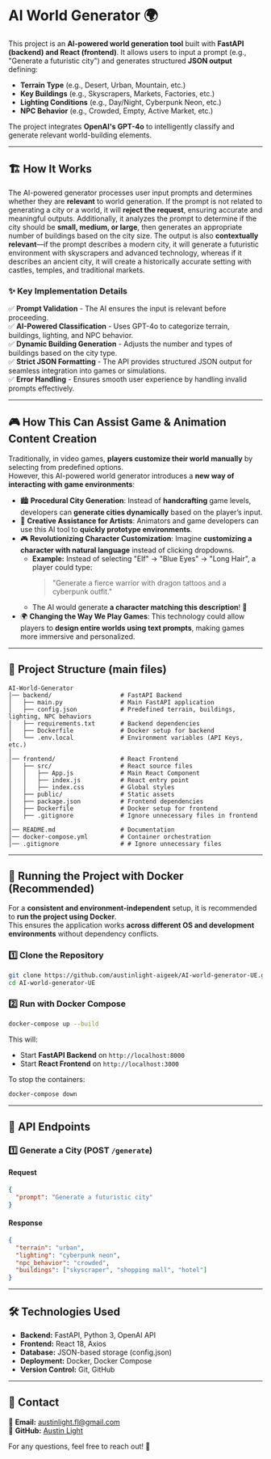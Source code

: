 # AI World Generator 🌍

This project is an **AI-powered world generation tool** built with **FastAPI (backend) and React (frontend)**.
It allows users to input a prompt (e.g., "Generate a futuristic city") and generates structured **JSON output** defining:

- **Terrain Type** (e.g., Desert, Urban, Mountain, etc.)
- **Key Buildings** (e.g., Skyscrapers, Markets, Factories, etc.)
- **Lighting Conditions** (e.g., Day/Night, Cyberpunk Neon, etc.)
- **NPC Behavior** (e.g., Crowded, Empty, Active Market, etc.)

The project integrates **OpenAI's GPT-4o** to intelligently classify and generate relevant world-building elements.

---

## 🏗️ How It Works

The AI-powered generator processes user input prompts and determines whether they are **relevant** to world generation.
If the prompt is not related to generating a city or a world, it will **reject the request**, ensuring accurate and meaningful outputs.
Additionally, it analyzes the prompt to determine if the city should be **small, medium, or large**, then generates an appropriate number of buildings based on the city size.
The output is also **contextually relevant**—if the prompt describes a modern city, it will generate a futuristic environment with skyscrapers and advanced technology, whereas if it describes an ancient city, it will create a historically accurate setting with castles, temples, and traditional markets.

### ✨ **Key Implementation Details**

✅ **Prompt Validation** - The AI ensures the input is relevant before proceeding.  
✅ **AI-Powered Classification** - Uses GPT-4o to categorize terrain, buildings, lighting, and NPC behavior.  
✅ **Dynamic Building Generation** - Adjusts the number and types of buildings based on the city type.  
✅ **Strict JSON Formatting** - The API provides structured JSON output for seamless integration into games or simulations.  
✅ **Error Handling** - Ensures smooth user experience by handling invalid prompts effectively.

---

## 🎮 How This Can Assist Game & Animation Content Creation

Traditionally, in video games, **players customize their world manually** by selecting from predefined options.  
However, this AI-powered world generator introduces a **new way of interacting with game environments**:

- 🏙️ **Procedural City Generation**: Instead of **handcrafting** game levels, developers can **generate cities dynamically** based on the player’s input.
- 🎨 **Creative Assistance for Artists**: Animators and game developers can use this AI tool to **quickly prototype environments**.
- 🎮 **Revolutionizing Character Customization**: Imagine **customizing a character with natural language** instead of clicking dropdowns.
  - **Example:** Instead of selecting "Elf" → "Blue Eyes" → "Long Hair", a player could type:
    > "Generate a fierce warrior with dragon tattoos and a cyberpunk outfit."
  - The AI would generate **a character matching this description**! 🚀
- 🌍 **Changing the Way We Play Games**: This technology could allow players to **design entire worlds using text prompts**, making games more immersive and personalized.

---

## 📂 Project Structure (main files)

```
AI-World-Generator
│── backend/                   # FastAPI Backend
│   ├── main.py                # Main FastAPI application
│   ├── config.json            # Predefined terrain, buildings, lighting, NPC behaviors
│   ├── requirements.txt       # Backend dependencies
│   ├── Dockerfile             # Docker setup for backend
│   └── .env.local             # Environment variables (API Keys, etc.)
│
│── frontend/                  # React Frontend
│   ├── src/                   # React source files
│   │   ├── App.js             # Main React Component
│   │   ├── index.js           # React entry point
│   │   ├── index.css          # Global styles
│   ├── public/                # Static assets
│   ├── package.json           # Frontend dependencies
│   ├── Dockerfile             # Docker setup for frontend
│   ├── .gitignore             # Ignore unnecessary files in frontend
│
│── README.md                  # Documentation
│── docker-compose.yml         # Container orchestration
│── .gitignore                 # # Ignore unnecessary files
```

---

## 🐳 Running the Project with Docker (Recommended)

For a **consistent and environment-independent** setup, it is recommended to **run the project using Docker**.  
This ensures the application works **across different OS and development environments** without dependency conflicts.

### **1️⃣ Clone the Repository**

```sh
git clone https://github.com/austinlight-aigeek/AI-world-generator-UE.git
cd AI-world-generator-UE
```

### **2️⃣ Run with Docker Compose**

```sh
docker-compose up --build
```

This will:

- Start **FastAPI Backend** on `http://localhost:8000`
- Start **React Frontend** on `http://localhost:3000`

To stop the containers:

```sh
docker-compose down
```

---

## 📡 API Endpoints

### **1️⃣ Generate a City (POST `/generate`)**

#### **Request**

```json
{
  "prompt": "Generate a futuristic city"
}
```

#### **Response**

```json
{
  "terrain": "urban",
  "lighting": "cyberpunk neon",
  "npc_behavior": "crowded",
  "buildings": ["skyscraper", "shopping mall", "hotel"]
}
```

---

## 🛠 Technologies Used

- **Backend:** FastAPI, Python 3, OpenAI API
- **Frontend:** React 18, Axios
- **Database:** JSON-based storage (config.json)
- **Deployment:** Docker, Docker Compose
- **Version Control:** Git, GitHub

---

## 📩 Contact

📧 **Email:** austinlight.fl@gmail.com  
🔗 **GitHub:** [Austin Light](https://github.com/austinlight-aigeek)

For any questions, feel free to reach out! 🚀
